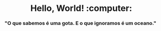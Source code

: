<h1 align="center"> Hello, World! :computer:</h1>
<h3 align="left"> "O que sabemos é uma gota. E o que ignoramos é um oceano." </h3>

